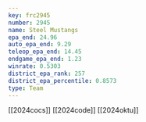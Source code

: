 ```yaml
---
key: frc2945
number: 2945
name: Steel Mustangs
epa_end: 24.96
auto_epa_end: 9.29
teleop_epa_end: 14.45
endgame_epa_end: 1.23
winrate: 0.5303
district_epa_rank: 257
district_epa_percentile: 0.8573
type: Team
---
```

[[2024cocs]]
[[2024code]]
[[2024oktu]]
